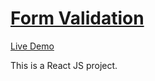 # [Form Validation](https://github.com/MinaKamaliD/React-Form-Validation)                                  
 [Live Demo]()
 
This is a React JS project.
